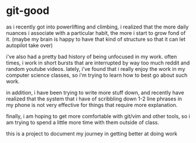 # git-good

as i recently got into powerlifting and climbing, i realized that the more daily nuances i associate with a particular habit, the more i start to grow fond of it. (maybe my brain is happy to have that kind of structure so that it can let autopilot take over)

i've also had a pretty bad history of being unfocused in my work. often times, i work in short bursts that are interrupted by way too much reddit and random youtube videos. lately, i've found that i really enjoy the work in my computer science classes, so i'm trying to learn how to best go about such work.

in addition, i have been trying to write more stuff down, and recently have realized that the system that i have of scribbling down 1-2 line phrases in my phone is not very effective for things that require more explanation.

finally, i am hoping to get more comfortable with git/vim and other tools, so i am trying to spend a little more time with them outside of class.

this is a project to document my journey in getting better at doing work
